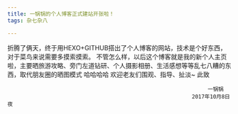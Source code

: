 ```yaml
---
title: 一锅锅的个人博客正式建站开张啦！
tags: 杂七杂八

---
```


  折腾了俩天，终于用HEXO+GITHUB搭出了个人博客的网站，技术是个好东西，对于菜鸟来说需要多摸索摸索。
  不管怎么样，以后这个博客就是我的新个人主页啦，主要晒旅游攻略、旁门左道钻研、个人摄影相册、生活感想等等乱七八糟的东西，取代朋友圈的晒图模式
  哈哈哈哈
  欢迎老友们围观、指导、扯淡~
  此致


                                                                   一锅锅
                                                              2017年10月8日夜
